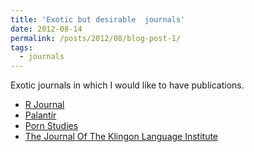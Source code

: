 ```yaml
---
title: 'Exotic but desirable  journals'
date: 2012-08-14
permalink: /posts/2012/08/blog-post-1/
tags:
  - journals
---
```


Exotic journals in which I would like to have publications.

* [R Journal](https://journal.r-project.org/)
* [Palantír](http://www.tolkien.spb.ru/palants.php)
* [Porn Studies](https://www.tandfonline.com/journals/rprn20)
* [The Journal Of The Klingon Language Institute](https://www.kli.org/resources/holqed/)
